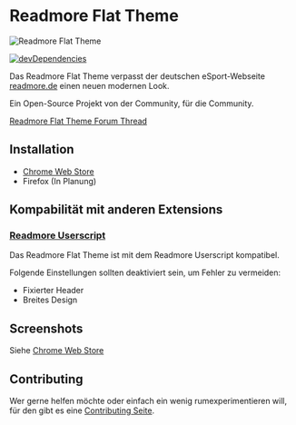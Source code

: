 # Readmore Flat Theme
![Readmore Flat Theme](http://i.imgur.com/QFimj0c.png)

[![devDependencies](https://david-dm.org/timche/readmore-flat-theme/dev-status.svg)](https://david-dm.org/timche/readmore-flat-theme#info=devDependencies)

Das Readmore Flat Theme verpasst der deutschen eSport-Webseite [readmore.de](http://www.readmore.de) einen neuen modernen Look.

Ein Open-Source Projekt von der Community, für die Community.

[Readmore Flat Theme Forum Thread](http://www.readmore.de/forums/91-technik/60-software/139913-readmore-flat-theme-v0-0-3-chrome-only)

## Installation
* [Chrome Web Store](https://chrome.google.com/webstore/detail/readmore-flat-theme/ocmchkcmbgeceokandifjnbadnajeljk)
* Firefox (In Planung)

## Kompabilität mit anderen Extensions
### [Readmore Userscript](https://github.com/thextor/readmore-userscript)
Das Readmore Flat Theme ist mit dem Readmore Userscript kompatibel.

Folgende Einstellungen sollten deaktiviert sein, um Fehler zu vermeiden:
* Fixierter Header
* Breites Design

## Screenshots
Siehe [Chrome Web Store](https://chrome.google.com/webstore/detail/readmore-flat-theme/ocmchkcmbgeceokandifjnbadnajeljk)

## Contributing
Wer gerne helfen möchte oder einfach ein wenig rumexperimentieren will, für den gibt es eine [Contributing Seite](https://github.com/timche/readmore-flat-theme/blob/master/CONTRIBUTING.md).
